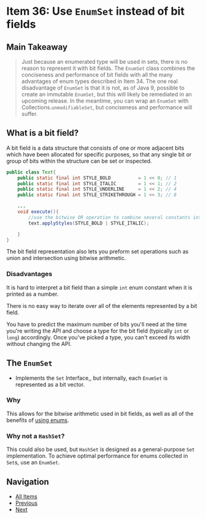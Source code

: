 # Item 36: Use `EnumSet` instead of bit fields

## Main Takeaway

> Just because an enumerated type will be used in sets, there is no reason to represent it with bit fields. The `EnumSet` class combines the conciseness and performance of bit fields with all the many advantages of enum types described in Item 34. The one real disadvantage of `EnumSet` is that it is not, as of Java 9, possible to create an immutable `EnumSet`, but this will likely be remediated in an upcoming release. In the meantime, you can wrap an `EnumSet` with Collections.`unmodifiableSet`, but conciseness and performance will suffer.

## What is a bit field?

A bit field is a data structure that consists of one or more adjacent bits which have been allocated for specific purposes, so that any single bit or group of bits within the structure can be set or inspected.

```java
public class Text{
    public static final int STYLE_BOLD          = 1 << 0; // 1
    public static final int STYLE_ITALIC        = 1 << 1; // 2
    public static final int STYLE_UNDERLINE     = 1 << 2; // 4
    public static final int STYLE_STRIKETHROUGH = 1 << 3; // 8

    ...
    void execute(){
        //use the bitwise OR operation to combine several constants into a set
        text.applyStyles(STYLE_BOLD | STYLE_ITALIC);

    }
}
```

The bit field representation also lets you preform set operations such as union and intersection using bitwise arithmetic.

### Disadvantages

It is hard to interpret a bit field than a simple `int` enum constant when it is printed as a number.

There is no easy way to iterate over all of the elements represented by a bit field.

You have to predict the maximum number of bits you'll need at the time you're writing the API and choose a type for the bit field (typically `int` or `long`) accordingly. Once you've picked a type, you can't exceed its width without changing the API.

## The `EnumSet`

- Implements the `Set` Interface,, but internally, each `EnumSet` is represented as a bit vector.

### Why

This allows for the bitwise arithmetic used in bit fields, as well as all of the benefits of [using enums](./item-34-use-enums-instead-of-constants.md).

### Why not a `HashSet`?

This could also be used, but `HashSet` is designed as a general-purpose `Set` implementation. To achieve optimal performance for enums collected in `Set`s, use an `EnumSet`.

## Navigation

- [All Items](../README.md#items)
- [Previous](./item-35-use-instance-fields-instead-of-ordinals.md)
- [Next](./item-37-use-enummap-instead-of-ordinal-indexing.md)
